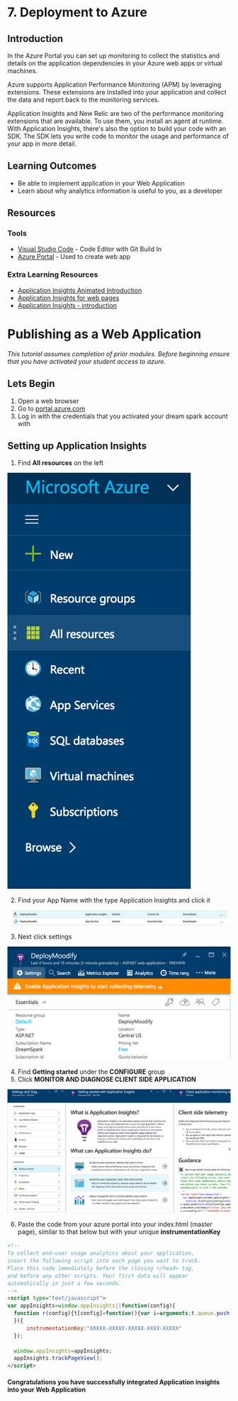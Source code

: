 # 7. Deployment to Azure
## Introduction
In the Azure Portal you can set up monitoring to collect the statistics and details on the application dependencies in your Azure web apps or virtual machines.

Azure supports Application Performance Monitoring (APM) by leveraging extensions. These extensions are installed into your application and collect the data and report back to the monitoring services.

Application Insights and New Relic are two of the performance monitoring extensions that are available. To use them, you install an agent at runtime. With Application Insights, there's also the option to build your code with an SDK. The SDK lets you write code to monitor the usage and performance of your app in more detail.

## Learning Outcomes
* Be able to implement application in your Web Application 
* Learn about why analytics information is useful to you, as a developer

## Resources

### Tools
* [Visual Studio Code](https://code.visualstudio.com) - Code Editor with Git Build In 
* [Azure Portal](portal.azure.com) - Used to create web app 

### Extra Learning Resources
* [Application Insights Animated Introduction](https://www.youtube.com/watch?v=fX2NtGrh-Y0)
* [Application Insights for web pages](https://azure.microsoft.com/en-gb/documentation/articles/app-insights-javascript/)
* [Application Insights - introduction](https://azure.microsoft.com/en-us/documentation/articles/app-insights-overview/)

# Publishing as a Web Application

*This tutorial assumes completion of prior modules. Before beginning ensure that you have activated your student access to azure.* 

## Lets Begin
  1. Open a web browser
  2. Go to [portal.azure.com](portal.azure.com)
  3. Log in with the credentials that you activated your dream spark account with

## Setting up Application Insights
  1. Find **All resources** on the left

![All Resources](img/all_resources.png)

  2. Find your App Name with the type Application Insights and click it

![App Type](img/type_app_insights.png)

  3. Next click settings

![Settings](img/settings.png)

  4. Find **Getting started** under the **CONFIGURE** group
  5. Click **MONITOR AND DIAGNOSE CLIENT SIDE APPLICATION**

![monitor](img/monitor_and_diagnose.png) 

  6. Paste the code from your azure portal into your index.html (master page), similar to that below but with your unique **instrumentationKey**

  ```html
  <!-- 
To collect end-user usage analytics about your application, 
insert the following script into each page you want to track.
Place this code immediately before the closing </head> tag,
and before any other scripts. Your first data will appear 
automatically in just a few seconds.
-->
<script type="text/javascript">
  var appInsights=window.appInsights||function(config){
    function r(config){t[config]=function(){var i=arguments;t.queue.push(function(){t[config].apply(t,i)})}}var t={config:config},u=document,e=window,o="script",s=u.createElement(o),i,f;s.src=config.url||"//az416426.vo.msecnd.net/scripts/a/ai.0.js";u.getElementsByTagName(o)[0].parentNode.appendChild(s);try{t.cookie=u.cookie}catch(h){}for(t.queue=[],i=["Event","Exception","Metric","PageView","Trace","Dependency"];i.length;)r("track"+i.pop());return r("setAuthenticatedUserContext"),r("clearAuthenticatedUserContext"),config.disableExceptionTracking||(i="onerror",r("_"+i),f=e[i],e[i]=function(config,r,u,e,o){var s=f&&f(config,r,u,e,o);return s!==!0&&t["_"+i](config,r,u,e,o),s}),t
    }({
        instrumentationKey:"XXXXX-XXXXX-XXXXX-XXXX-XXXXX"
    });
       
    window.appInsights=appInsights;
    appInsights.trackPageView();
</script>
```


#### Congratulations you have successfully integrated Application insights into your Web Application 
